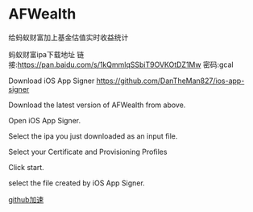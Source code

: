 # AFWealth
给蚂蚁财富加上基金估值实时收益统计

蚂蚁财富ipa下载地址
链接:https://pan.baidu.com/s/1kQmmlqSSbiT9OVKOtDZ1Mw  密码:gcal


Download iOS App Signer https://github.com/DanTheMan827/ios-app-signer

Download the latest version of AFWealth from above.

Open iOS App Signer.

Select the ipa you just downloaded as an input file.

Select your Certificate and Provisioning Profiles

Click start.

select the file created by iOS App Signer.

[github加速](https://juejin.cn/post/6862127015110934536)